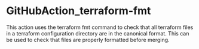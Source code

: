 # GitHubAction_terraform-fmt
This action uses the terraform fmt command to check that all terraform files in a terraform configuration directory are in the canonical format. This can be used to check that files are properly formatted before merging.
